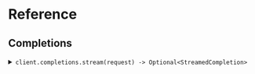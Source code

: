 # Reference
## Completions
<details><summary><code>client.completions.stream(request) -> Optional&lt;StreamedCompletion&gt;</code></summary>
<dl>
<dd>

#### 🔌 Usage

<dl>
<dd>

<dl>
<dd>

```java
client.completions().stream(
    StreamCompletionRequest
        .builder()
        .query("foo")
        .build()
);
```
</dd>
</dl>
</dd>
</dl>

#### ⚙️ Parameters

<dl>
<dd>

<dl>
<dd>

**query:** `String` 
    
</dd>
</dl>
</dd>
</dl>


</dd>
</dl>
</details>
